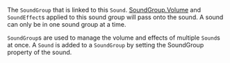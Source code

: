 The `SoundGroup` that is linked to this `Sound`. [SoundGroup.Volume](https://developer.roblox.com/api-reference/property/SoundGroup/Volume) and `SoundEffect`s applied to this sound group will pass onto the sound. A sound can only be in one sound group at a time.

`SoundGroup`s are used to manage the volume and effects of multiple `Sound`s at once. A `Sound` is added to a `SoundGroup` by setting the SoundGroup property of the sound.